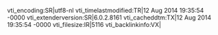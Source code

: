 vti_encoding:SR|utf8-nl
vti_timelastmodified:TR|12 Aug 2014 19:35:54 -0000
vti_extenderversion:SR|6.0.2.8161
vti_cacheddtm:TX|12 Aug 2014 19:35:54 -0000
vti_filesize:IR|5116
vti_backlinkinfo:VX|
